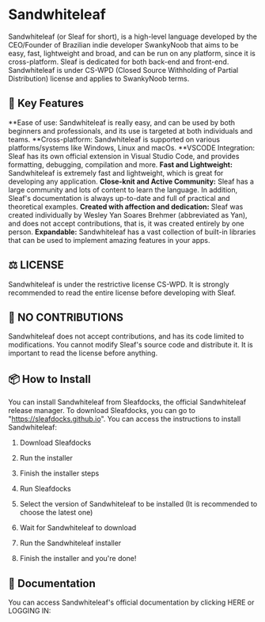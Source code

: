 # Sandwhiteleaf 
Sandwhiteleaf (or Sleaf for short), is a high-level language developed by the CEO/Founder of Brazilian indie developer SwankyNoob that aims to be easy, fast, lightweight and broad, and can be run on any platform, since it is cross-platform. Sleaf is dedicated for both back-end and front-end. Sandwhiteleaf is under CS-WPD (Closed Source Withholding of Partial Distribution) license and applies to SwankyNoob terms. 

## 🎯 Key Features
**Ease of use: Sandwhiteleaf is really easy, and can be used by both beginners and professionals, and its use is targeted at both individuals and teams.
**Cross-platform: Sandwhiteleaf is supported on various platforms/systems like Windows, Linux and macOs.
**VSCODE Integration: Sleaf has its own official extension in Visual Studio Code, and provides formatting, debugging, compilation and more.
**Fast and Lightweight:** Sandwhiteleaf is extremely fast and lightweight, which is great for developing any application.
**Close-knit and Active Community:** Sleaf has a large community and lots of content to learn the language. In addition, Sleaf's documentation is always up-to-date and full of practical and theoretical examples.
**Created with affection and dedication:**
Sleaf was created individually by Wesley Yan Soares Brehmer (abbreviated as Yan), and does not accept contributions, that is, it was created entirely by one person.
**Expandable:** Sandwhiteleaf has a vast collection of built-in libraries that can be used to implement amazing features in your apps.

## ⚖️ LICENSE
Sandwhiteleaf is under the restrictive license CS-WPD. It is strongly recommended to read the entire license before developing with Sleaf.

## 🔗 NO CONTRIBUTIONS
Sandwhiteleaf does not accept contributions, and has its code limited to modifications. You cannot modify Sleaf's source code and distribute it. It is important to read the license before anything.

## 📦 How to Install
You can install Sandwhiteleaf from Sleafdocks, the official Sandwhiteleaf release manager. To download Sleafdocks, you can go to "https://sleafdocks.github.io".
You can access the instructions to install Sandwhiteleaf:

1. Download Sleafdocks

2. Run the installer

3. Finish the installer steps

4. Run Sleafdocks

5. Select the version of Sandwhiteleaf to be installed (It is recommended to choose the latest one)

6. Wait for Sandwhiteleaf to download

7. Run the Sandwhiteleaf installer

8. Finish the installer and you're done!

## 📖 Documentation
You can access Sandwhiteleaf's official documentation by clicking HERE or LOGGING IN:

